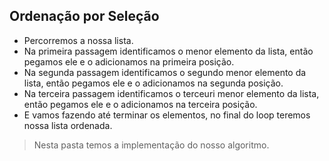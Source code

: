 ## Ordenação por Seleção
- Percorremos a nossa lista.
- Na primeira passagem identificamos o menor elemento da lista, então pegamos ele e o adicionamos na primeira posição.
- Na segunda passagem identificamos o segundo menor elemento da lista, então pegamos ele e o adicionamos na segunda posição.
- Na terceira passagem identificamos o terceuri menor elemento da lista, então pegamos ele e o adicionamos na terceira posição.
- E vamos fazendo até terminar os elementos, no final do loop teremos nossa lista ordenada.

> Nesta pasta temos a implementação do nosso algoritmo.
